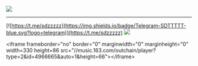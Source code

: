 

![](https://idanmu.net/2020/07/0be6d1d25a47b.gif)

---

[![https://t.me/sdzzzzz](https://img.shields.io/badge/Telegram-SDTTTTT-blue.svg?logo=telegram)](https://t.me/sdzzzzz)
[![](https://img.shields.io/badge/bilibili-SDTTTTT-red?logo=niconico)](https://space.bilibili.com/27781539)



&lt;iframe frameborder=&quot;no&quot; border=&quot;0&quot; marginwidth=&quot;0&quot; marginheight=&quot;0&quot; width=330 height=86 src=&quot;//music.163.com/outchain/player?type=2&amp;id=4966665&amp;auto=1&amp;height=66&quot;&gt;&lt;/iframe&gt;

